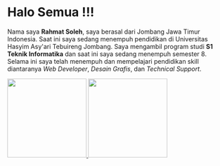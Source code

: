 # Halo Semua !!!

Nama saya **Rahmat Soleh**, saya berasal dari Jombang Jawa Timur Indonesia. Saat ini saya sedang menempuh pendidikan di Universitas Hasyim Asy'ari Tebuireng Jombang.
Saya mengambil program studi **S1 Teknik Informatika** dan saat ini saya sedang menempuh semester 8.
Selama ini saya telah menempuh dan mempelajari pendidikan skill diantaranya *Web Developer*, *Desain Grafis*, dan *Technical Support*.


<p align="left">
<a href="https://github.com/rahmatsoleh">
  <img height="180em" src="https://github-readme-stats-eight-theta.vercel.app/api?username=rahmatsoleh&show_icons=true&theme=algolia&include_all_commits=true&count_private=true"/>
  <img height="180em" src="https://github-readme-stats-eight-theta.vercel.app/api/top-langs/?username=rahmatsoleh&layout=compact&langs_count=8&theme=algolia"/>
</a>
</p>

